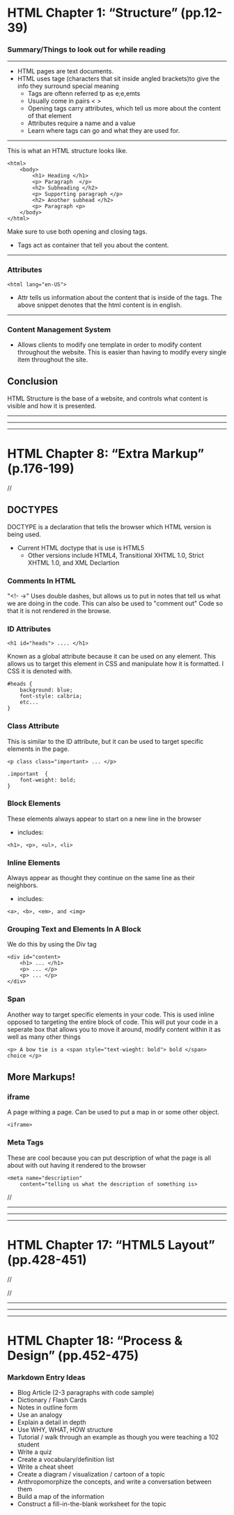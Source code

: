 # HTML Chapter 1: “Structure” (pp.12-39)
### Summary/Things to look out for while reading 

***************
* HTML pages are text documents.
* HTML uses tage (characters that sit inside angled brackets)to give the info they surround special meaning 
    - Tags are oftenn referred tp as e;e,emts 
    -  Usually come in pairs < >
    - Opening tags carry attributes, which tell us more about the content of that element
    - Attributes require a name and a value
    - Learn where tags can go and what they are used for. 
**************
This is what an HTML structure looks like. 
``` 
<html>
    <body>
        <h1> Heading </h1>
        <p> Paragraph  </p>
        <h2> Subheading </h2>
        <p> Supporting paragraph </p>
        <h2> Another subhead </h2>
        <p> Paragraph <p>
    </body>
</html>

```
Make sure to use both opening and closing tags.
 - Tags act as container that tell you about the content.

 ***********

### Attributes
```
<html lang="en-US">
```
- Attr tells us information about the content that is inside of the tags. The above snippet denotes that the html content is in english. 
*************

### Content Management System
- Allows clients to modify one template in order to modify content throughout the website. This is easier than having to modify every single item throughout the site.

## Conclusion
HTML Structure is the base of a website, and controls what content is visible and how it is presented. 

************
************
************

# HTML Chapter 8: “Extra Markup” (p.176-199)
//
## DOCTYPES
DOCTYPE is a declaration that tells the browser which HTML version is being used.
- Current HTML doctype that is use is HTML5
    - Other versions include HTML4, Transitional XHTML 1.0, Strict XHTML 1.0, and XML Declartion 

### Comments In HTML
"<!- ->" Uses double dashes, but allows us to put in notes that tell us what we are doing in the code. This can also be used to "comment out" Code so that it is not rendered in the browse.

### ID Attributes
```
<h1 id="heads"> .... </h1>
```
Known as a global attribute because it can be used on any element.
This allows us to target this element in CSS and manipulate how it is formatted. I CSS it is denoted with.

```
#heads {
    background: blue;
    font-style: calbria;
    etc...
}
```

### Class Attribute
This is similar to the ID attribute, but it can be used to target specific elements in the page.
```
<p class class="important> ... </p>
```
```
.important  {
    font-weight: bold;
}
```

### Block Elements
These elements always appear to start on a new line in the browser 
- includes:
```
<h1>, <p>, <ul>, <li>
```
### Inline Elements
Always appear as thought they continue on the same line as their neighbors.
- includes:
```
<a>, <b>, <em>, and <img>
```
### Grouping Text and Elements In A Block
We do this by using the Div tag
```
<div id="content>
    <h1> ... </h1>
    <p> ... </p>
    <p> ... </p>
</div>
```

### Span
Another way to target specific elements in your code. This is used inline opposed to targeting the entire block of code. 
This will put your code in a seperate box that allows you to move it around, modify content within it as well as many other things
    
```
<p> A bow tie is a <span style="text-wieght: bold"> bold </span> choice </p>

```
## More Markups!

### iframe
A page withing a page. Can be used to put a map in or some other object.
```
<iframe>
```

### Meta Tags
These are cool because you can put description of what the page is all about with out having it rendered to the browser
```
<meta name="description"
    content="telling us what the description of something is>

```

//
************
************
************










# HTML Chapter 17: “HTML5 Layout” (pp.428-451)
//

//
************
************
************
# HTML Chapter 18: “Process & Design” (pp.452-475)

### Markdown Entry Ideas
- Blog Article (2-3 paragraphs with code sample)
- Dictionary / Flash Cards
- Notes in outline form
- Use an analogy
- Explain a detail in depth
- Use WHY, WHAT, HOW structure
- Tutorial / walk through an example as though you were teaching a 102 student
- Write a quiz
- Create a vocabulary/definition list
- Write a cheat sheet
- Create a diagram / visualization / cartoon of a topic
- Anthropomorphize the concepts, and write a conversation between them
- Build a map of the information
- Construct a fill-in-the-blank worksheet for the topic